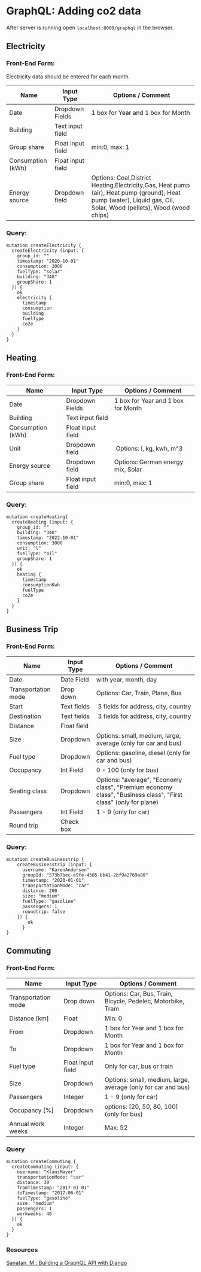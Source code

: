 # GraphQL: Adding co2 data


After server is running open `localhost:8000/graphql` in the browser.



## Electricity

### Front-End Form:

Electricity data should be entered for each month. 

| Name| Input Type | Options / Comment 	       |
|-----|------------------|--------------------|
| Date | Dropdown Fields | 1 box for Year and 1 box for Month   |
| Building | Text input field | |
| Group share | Float input field | min:0, max: 1 |
| Consumption (kWh) | Float input field | | 
| Energy source | Dropdown field | Options: Coal,District Heating,Electricity,Gas, Heat pump (air), Heat pump (ground), Heat pump (water), Liquid gas, Oil, Solar, Wood (pellets), Wood (wood chips) |



### Query: 

```
mutation createElectricity {
  createElectricity (input: {
    group_id: ""
    timestamp: "2020-10-01"
    consumption: 3000
    fuelType: "solar"
    building: "348"
    groupShare: 1
  }) {
    ok
    electricity {
      timestamp
      consumption
      building
      fuelType
      co2e
    }
  }
}
```


## Heating 

### Front-End Form:

| Name| Input Type | Options / Comment 	       |
|-----|------------------|--------------------|
| Date | Dropdown Fields | 1 box for Year and 1 box for Month   |
| Building | Text input field | |
| Consumption (kWh) | Float input field | | 
| Unit | Dropdown field | Options: l, kg, kwh, m^3| 
| Energy source | Dropdown field | Options: German energy mix, Solar |
| Group share | Float input field | min:0, max: 1 |


### Query: 

```
mutation createHeating{
  createHeating (input: {
    group_id: ""
    building: "348"
    timestamp: "2022-10-01"
    consumption: 3000
    unit: "l"
    fuelType: "oil"
    groupShare: 1
  }) {
    ok
    heating {
      timestamp
      consumptionKwh
      fuelType
      co2e
    }
  }
}
```

## Business Trip

### Front-End Form:

| Name| Input Type | Options / Comment 	       |
|-----|------------------|--------------------|
| Date | Date Field | with year, month, day   |
| Transportation mode | Drop down | Options: Car, Train, Plane, Bus |
| Start | Text fields | 3 fields for address, city, country | 
| Destination | Text fields | 3 fields for address, city, country | 
| Distance | Float field |  |
| Size | Dropdown | Options: small, medium, large, average (only for car and bus) |
| Fuel type | Dropdown | Options: gasoline, diesel (only for car and bus) |
| Occupancy | Int Field | 0 - 100 (only for bus) |
| Seating class | Dropdown | Options: "average", "Economy class", "Premium economy class", "Business class", "First class" (only for plane) |
| Passengers | Int Field | 1 - 9 (only for car) |
| Round trip | Check box | |

    
### Query:


```
mutation createBusinesstrip {
    createBusinesstrip (input: {
      username: "KarenAnderson"
      groupId: "573b7bec-e9fe-4505-bb41-2bf9a2769a80"
      timestamp: "2020-01-01"
      transportationMode: "car"
      distance: 200 
      size: "medium"
      fuelType: "gasoline"
      passengers: 1
      roundtrip: false	
    }) {
        ok
      }
}
```

## Commuting

### Front-End Form:

| Name| Input Type | Options / Comment 	       |
|-----|------------------|--------------------|
| Transportation mode | Drop down | Options: Car, Bus, Train, Bicycle, Pedelec, Motorbike, Tram |
| Distance [km] | Float | Min: 0 |
| From | Dropdown | 1 box for Year and 1 box for Month  |
| To | Dropdown | 1 box for Year and 1 box for Month | 
| Fuel type | Float input field | Only for car, bus or train | 
| Size | Dropdown | Options: small, medium, large, average (only for car and bus) |
| Passengers | Integer | 1 - 9 (only for car) |
| Occupancy [%] | Dropdown | options: [20, 50, 80, 100] (only for bus)  |
| Annual work weeks| Integer | Max: 52  |


### Query

```
mutation createCommuting {
  createCommuting (input: {
    username: "KlausMayer"
    transportationMode: "car"
    distance: 30
    fromTimestamp: "2017-01-01"
    toTimestamp: "2017-06-01"
    fuelType: "gasoline"
    size: "medium"
    passengers: 1
    workweeks: 40
  }) {
    ok
  }
}
```

### Resources
[Sanatan, M.: Building a GraphQL API with Django](https://stackabuse.com/building-a-graphql-api-with-django/)
